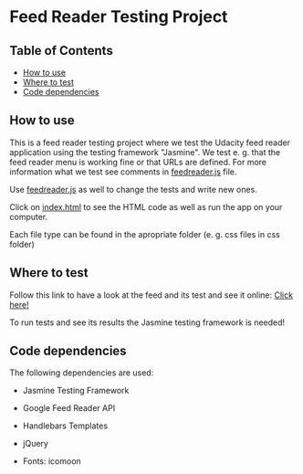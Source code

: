 # Feed Reader Testing Project

## Table of Contents

* [How to use](#how-to-use)
* [Where to test](#where-to-test)
* [Code dependencies](##code-dependencies) 

## How to use
 This is a feed reader testing project where we test the Udacity feed reader application using the testing framework "Jasmine". We test e. g. that the feed reader menu is working fine or that URLs are defined. For more information what we test see comments in [feedreader.js](jasmine/spec/feedreader.js) file.  

 Use [feedreader.js](jasmine/spec/feedreader.js) as well to change the tests and write new ones. 

 Click on [index.html](index.html) to see the HTML code as well as run the app on your computer. 

 Each file type can be found in the apropriate folder (e. g. css files in css folder) 

## Where to test 

Follow this link to have a look at the feed and its test and see it online: [Click here!](http://htmlpreview.github.io/?https://github.com/Hannybaby/FeedReaderTesting/blob/master/index.html) 

To run tests and see its results the Jasmine testing framework is needed!   

## Code dependencies  
The following dependencies are used: 

* Jasmine Testing Framework 

* Google Feed Reader API 

* Handlebars Templates 

* jQuery

* Fonts: icomoon